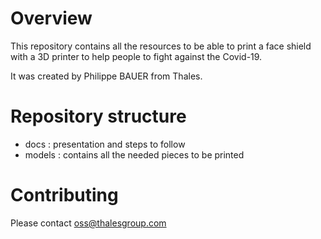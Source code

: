 # Overview
This repository contains all the resources to be able to print a face shield with a 3D printer to help people to fight against the Covid-19.

It was created by Philippe BAUER from Thales.

# Repository structure
* docs : presentation and steps to follow
* models : contains all the needed pieces to be printed

# Contributing
Please contact oss@thalesgroup.com
